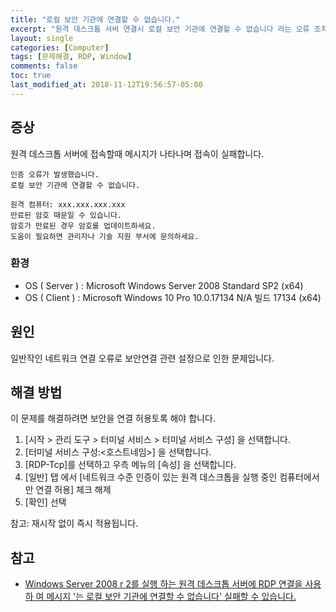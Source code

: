```yaml
---
title: "로컬 보안 기관에 연결할 수 없습니다."
excerpt: "원격 데스크톱 서버 연결시 로컬 보안 기관에 연결할 수 없습니다 라는 오류 조치 방법"
layout: single
categories: [Computer]
tags: [문제해결, RDP, Window]
comments: false
toc: true
last_modified_at: 2018-11-12T19:56:57-05:00
---
```


## 증상

원격 데스크톱 서버에 접속할때 메시지가 나타나며 접속이 실패합니다.

```
인증 오류가 발생했습니다.
로컬 보안 기관에 연결할 수 없습니다.

원격 컴퓨터: xxx.xxx.xxx.xxx
만료된 암호 때문일 수 있습니다.
암호가 만료된 경우 암호를 업데이트하세요.
도움이 필요하면 관리자나 기술 지원 부서에 문의하세요.
```

### 환경

- OS ( Server ) : Microsoft Windows Server 2008 Standard SP2 (x64)
- OS ( Client ) : Microsoft Windows 10 Pro 10.0.17134 N/A 빌드 17134 (x64)

## 원인

일반작인 네트워크 연결 오류로 보안연결 관련 설정으로 인한 문제입니다.

## 해결 방법

이 문제를 해결하려면 보안을 연결 허용토록 해야 합니다.

1. [시작 > 관리 도구 > 터미널 서비스 > 터미널 서비스 구성] 을 선택합니다.
2. [터미널 서비스 구성:<호스트네임>] 을 선택합니다.
3. [RDP-Tcp]를 선택하고 우측 메뉴의 [속성] 을 선택합니다.
4. [일반] 탭 에서 [네트워크 수준 인증이 있는 원격 데스크톱을 실행 중인 컴퓨터에서만 연결 허용] 체크 해제
5. [확인] 선택

참고: 재시작 없이 즉시 적용됩니다.


## 참고

* [Windows Server 2008 r 2를 실행 하는 원격 데스크톱 서버에 RDP 연결을 사용 하 여 메시지 '는 로컬 보안 기관에 연결할 수 없습니다' 실패할 수 있습니다.](https://support.microsoft.com/ko-kr/help/2493594/rdp-connection-to-remote-desktop-server-running-windows-server-2008-r2)
